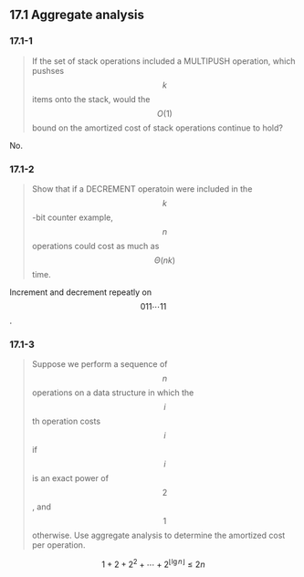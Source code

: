 ## 17.1 Aggregate analysis

### 17.1-1

> If the set of stack operations included a MULTIPUSH operation, which pushses $$k$$ items onto the stack, would the $$O(1)$$ bound on the amortized cost of stack operations continue to hold?

No.

### 17.1-2

> Show that if a DECREMENT operatoin were included in the $$k$$-bit counter example, $$n$$ operations could cost as much as $$\Theta(nk)$$ time.

Increment and decrement repeatly on $$011\cdots11$$.

### 17.1-3

> Suppose we perform a sequence of $$n$$ operations on a data structure in which the $$i$$th operation costs $$i$$ if $$i$$ is an exact power of $$2$$, and $$1$$ otherwise. Use aggregate analysis to determine the amortized cost per operation.

$$1 + 2 + 2^2 + \cdots + 2^{\lfloor \lg n \rfloor} \le 2n$$
